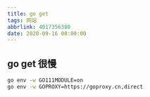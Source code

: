 ```yaml
---
title: go get
tags: 网站
abbrlink: 4017356380
date: 2020-09-16 00:00:00
---
```



## go get 很慢

```BASH
go env -w GO111MODULE=on
go env -w GOPROXY=https://goproxy.cn,direct
```